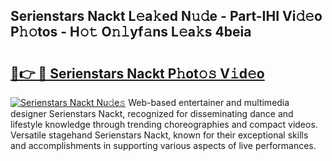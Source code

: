 ## Serienstars Nackt L𝚎a𝚔ed N𝚞𝚍e - Part-IHI Vi𝚍𝚎o P𝚑𝚘tos - H𝚘𝚝 O𝚗𝚕yf𝚊ns L𝚎a𝚔s 4beia

# <h2><a href="http://kf9dc41.oniu.top/?m=Serienstars+Nackt">🔗👉 🔴 Serienstars Nackt P𝚑ot𝚘𝚜 V𝚒d𝚎o</a></h2>

[![Serienstars Nackt Nu𝚍e𝚜](https://i.imgur.com/0qMVB7G.gif)](http://kf9dc41.oniu.top/?m=Serienstars+Nackt)
Web-based entertainer and multimedia designer Serienstars Nackt, recognized for disseminating dance and lifestyle knowledge through trending choreographies and compact videos. Versatile stagehand Serienstars Nackt, known for their exceptional skills and accomplishments in supporting various aspects of live performances.  

